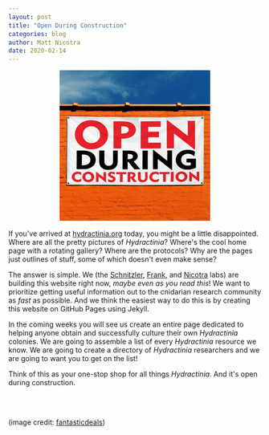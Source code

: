 ```yaml
---
layout: post
title: "Open During Construction"
categories: blog
author: Matt Nicotra
date: 2020-02-14
---
```


<p align="center">
  <img src="/assets/img/openduringconstruction.jpg">
</p>

If you've arrived at [hydractinia.org](http://hydractinia.org) today, you might be a little disappointed. Where are all the pretty pictures of *Hydractinia*? Where's the cool home page with a rotating gallery? Where are the protocols? Why are the pages just outlines of stuff, some of which doesn't even make sense?

The answer is simple. We (the [Schnitzler], [Frank], and [Nicotra] labs) are building this website right now, *maybe even as you read this*! We want to prioritize getting useful information out to the cnidarian research community as *fast* as possible. And we think the easiest way to do this is by creating this website on GitHub Pages using Jekyll.

In the coming weeks you will see us create an entire page dedicated to helping anyone obtain and successfully culture their own *Hydractinia* colonies. We are going to assemble a list of every *Hydractinia* resource we know. We are going to create a directory of *Hydractinia* researchers and we are going to want you to get on the list!

Think of this as your one-stop shop for all things *Hydractinia*. And it's open during construction.

&nbsp;  
&nbsp;  

(image credit: [fantasticdeals](https://www.ebay.com/usr/fastasticdeals?_trksid=p2047675.l2559]))

[Schnitzler]: https://www.whitney.ufl.edu/people/current-research-faculty/christine-e-schnitzler-phd/
[Frank]: https://urifranklab.org
[Nicotra]: https://nicotralab.org
